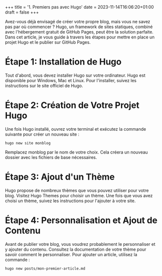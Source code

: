 +++
title = '1. Premiers pas avec Hugo'
date = 2023-11-14T16:06:20+01:00
draft = false
+++


Avez-vous déjà envisagé de créer votre propre blog, mais vous ne savez pas par où commencer ? Hugo, un framework de sites statiques, combiné avec l'hébergement gratuit de GitHub Pages, peut être la solution parfaite. Dans cet article, je vous guide à travers les étapes pour mettre en place un projet Hugo et le publier sur GitHub Pages.

# Étape 1: Installation de Hugo

Tout d'abord, vous devez installer Hugo sur votre ordinateur. Hugo est disponible pour Windows, Mac et Linux. Pour l'installer, suivez les instructions sur le site officiel de Hugo.

# Étape 2: Création de Votre Projet Hugo
Une fois Hugo installé, ouvrez votre terminal et exécutez la commande suivante pour créer un nouveau site :


```
hugo new site monblog
```

Remplacez monblog par le nom de votre choix. Cela créera un nouveau dossier avec les fichiers de base nécessaires.

# Étape 3: Ajout d'un Thème
Hugo propose de nombreux thèmes que vous pouvez utiliser pour votre blog. Visitez Hugo Themes pour choisir un thème. Une fois que vous avez choisi un thème, suivez les instructions pour l'ajouter à votre site.

# Étape 4: Personnalisation et Ajout de Contenu

Avant de publier votre blog, vous voudrez probablement le personnaliser et y ajouter du contenu. Consultez la documentation de votre thème pour savoir comment le personnaliser. Pour ajouter un article, utilisez la commande :

```
hugo new posts/mon-premier-article.md
```
